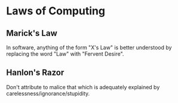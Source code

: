 # Laws of Computing
Marick's Law
------------

In software, anything of the form "X's Law" is better understood by replacing the word "Law" with "Fervent Desire".

Hanlon's Razor
--------------

Don't attribute to malice that which is adequately explained by carelessness/ignorance/stupidity.

